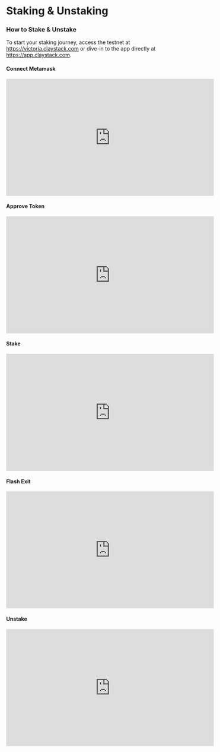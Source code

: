 # Staking & Unstaking

### How to Stake & Unstake

To start your staking journey, access the testnet at https://victoria.claystack.com or dive-in to the app directly at https://app.claystack.com.

#### Connect Metamask
<iframe width="560" height="315" src="https://www.youtube.com/embed/BewuvY0YuKo" title="YouTube video player" frameborder="0" allow="accelerometer; autoplay; clipboard-write; encrypted-media; gyroscope; picture-in-picture" allowfullscreen></iframe>

#### Approve Token
<iframe width="560" height="315" src="https://www.youtube.com/embed/Ya8I434wvwk" title="YouTube video player" frameborder="0" allow="accelerometer; autoplay; clipboard-write; encrypted-media; gyroscope; picture-in-picture" allowfullscreen></iframe>

#### Stake
<iframe width="560" height="315" src="https://www.youtube.com/embed/QsI3kynbC9w" title="YouTube video player" frameborder="0" allow="accelerometer; autoplay; clipboard-write; encrypted-media; gyroscope; picture-in-picture" allowfullscreen></iframe>

#### Flash Exit
<iframe width="560" height="315" src="https://www.youtube.com/embed/8aPiuuyCUAk" title="YouTube video player" frameborder="0" allow="accelerometer; autoplay; clipboard-write; encrypted-media; gyroscope; picture-in-picture" allowfullscreen></iframe>

#### Unstake
<iframe width="560" height="315" src="https://www.youtube.com/embed/prvuqfnzBzM" title="YouTube video player" frameborder="0" allow="accelerometer; autoplay; clipboard-write; encrypted-media; gyroscope; picture-in-picture" allowfullscreen></iframe>

[//]: # (#### Claiming)
